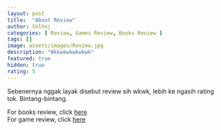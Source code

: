 ```yaml
---
layout: post
title:  "About Review"
author: Shlhnj
categories: [ Review, Games Review, Books Review ]
tags: []
image: assets/images/Review.jpg
description: "Wkkwkwkwkwkwk"
featured: true
hidden: true
rating: 5
---
```


Sebenernya nggak layak disebut review sih wkwk, lebih ke ngasih rating tok. Bintang-bintang.

For books review, click [here](https://bukanmedium.github.io/BukanMedium.github.io/Books-Ratingg/) <br>
For game review, click [here](https://bukanmedium.github.io/BukanMedium.github.io/Games-Ratingg/)

